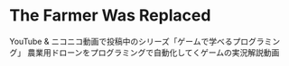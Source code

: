 # The Farmer Was Replaced
YouTube & ニコニコ動画で投稿中のシリーズ「ゲームで学べるプログラミング」
農業用ドローンをプログラミングで自動化してくゲームの実況解説動画
